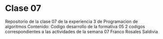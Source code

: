 # Clase 07
Repositorio de la clase 07 de la experiencia 3 de Programacion de algoritmos
Contenido:
  Codigo desarrollo de la formativa 05
  2 codigos correspondientes a las actividades de la semana 07
Franco Rosales Saldivia

